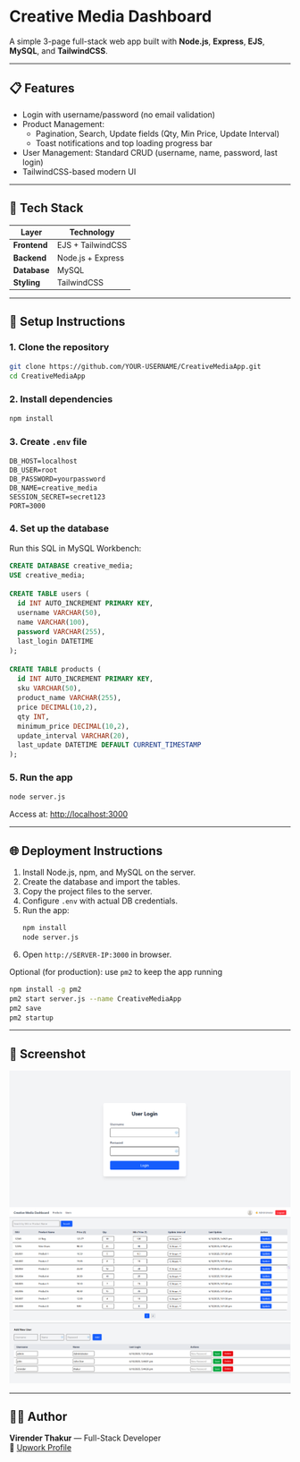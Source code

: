 # Creative Media Dashboard

A simple 3-page full-stack web app built with **Node.js**, **Express**, **EJS**, **MySQL**, and **TailwindCSS**.

---

## 📋 Features
- Login with username/password (no email validation)
- Product Management:
  - Pagination, Search, Update fields (Qty, Min Price, Update Interval)
  - Toast notifications and top loading progress bar
- User Management: Standard CRUD (username, name, password, last login)
- TailwindCSS-based modern UI

---

## 🧱 Tech Stack
| Layer | Technology |
|-------|-------------|
| **Frontend** | EJS + TailwindCSS |
| **Backend** | Node.js + Express |
| **Database** | MySQL | 
| **Styling** | TailwindCSS |

---

## 🚀 Setup Instructions

### 1. Clone the repository
```bash
git clone https://github.com/YOUR-USERNAME/CreativeMediaApp.git
cd CreativeMediaApp
```

### 2. Install dependencies
```bash
npm install
```

### 3. Create `.env` file
```env
DB_HOST=localhost
DB_USER=root
DB_PASSWORD=yourpassword
DB_NAME=creative_media
SESSION_SECRET=secret123
PORT=3000
```

### 4. Set up the database
Run this SQL in MySQL Workbench:
```sql
CREATE DATABASE creative_media;
USE creative_media;

CREATE TABLE users (
  id INT AUTO_INCREMENT PRIMARY KEY,
  username VARCHAR(50),
  name VARCHAR(100),
  password VARCHAR(255),
  last_login DATETIME
);

CREATE TABLE products (
  id INT AUTO_INCREMENT PRIMARY KEY,
  sku VARCHAR(50),
  product_name VARCHAR(255),
  price DECIMAL(10,2),
  qty INT,
  minimum_price DECIMAL(10,2),
  update_interval VARCHAR(20),
  last_update DATETIME DEFAULT CURRENT_TIMESTAMP
);
```

### 5. Run the app
```bash
node server.js
```

Access at: [http://localhost:3000](http://localhost:3000)

---

## 🌐 Deployment Instructions

1. Install Node.js, npm, and MySQL on the server.
2. Create the database and import the tables.
3. Copy the project files to the server.
4. Configure `.env` with actual DB credentials.
5. Run the app:
   ```bash
   npm install
   node server.js
   ```
6. Open `http://SERVER-IP:3000` in browser.

Optional (for production): use `pm2` to keep the app running
```bash
npm install -g pm2
pm2 start server.js --name CreativeMediaApp
pm2 save
pm2 startup
```

---

## 📸 Screenshot
![Creative Media Dashboard UI](docs/Login-Page.png)
![Creative Media Dashboard UI](docs/Product.png)
![Creative Media Dashboard UI](docs/Users-Page.png)

---

## 👨‍💻 Author
**Virender Thakur** — Full-Stack Developer  
🔗 [Upwork Profile](https://www.upwork.com/freelancers/iamviru)
